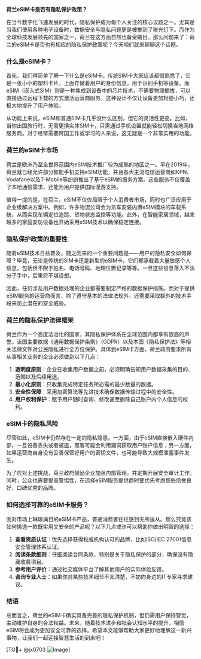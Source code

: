 **荷兰eSIM卡是否有隐私保护政策？**

在当今数字化飞速发展的时代，隐私保护成为每个人关注的核心议题之一。尤其是当我们使用各种电子设备时，数据安全与隐私问题更是被推到了聚光灯下。而作为全球科技发展领先的国家之一，荷兰在这方面自然也备受瞩目。那么问题来了：荷兰的eSIM卡是否也有相应的隐私保护政策呢？今天咱们就来聊聊这个话题。

### 什么是eSIM卡？

首先，我们得简单了解一下什么是eSIM卡。传统SIM卡大家应该都很熟悉了，它是一张小小的塑料卡片，上面存储着用户的身份信息，用于识别手机等设备。而eSIM（嵌入式SIM）则是一种集成到设备中的芯片技术，不需要物理插拔，可以直接通过远程下载的方式激活运营商服务。这种设计不仅让设备更加轻便小巧，还极大地提升了用户体验。

从功能上来说，eSIM和普通SIM卡几乎没什么区别，但它的灵活性更高。比如，当你出国旅行时，无需更换实体SIM卡，只需通过手机设置就能轻松切换当地网络服务商。对于经常需要跨国工作或学习的人来说，这无疑是一个非常实用的功能。

### 荷兰的eSIM卡市场

荷兰是欧洲乃至全世界范围内eSIM技术推广较为成熟的地区之一。早在2019年，荷兰就已经允许部分智能手机支持eSIM功能，并且各大主流电信运营商如KPN、Vodafone以及T-Mobile等纷纷推出了基于eSIM的服务方案。这些服务不仅覆盖了本地通信需求，还能为用户提供国际漫游支持。

值得一提的是，在荷兰，eSIM不仅仅局限于个人消费者市场，同时也广泛应用于企业级解决方案中。例如，许多物流公司会为货车安装内置eSIM模块的车载系统，从而实现车辆定位追踪、货物状态监控等功能。此外，在智能家居领域，越来越多的家庭安防设备也开始采用eSIM技术以确保稳定连接。

### 隐私保护政策的重要性

随着eSIM技术日益普及，随之而来的一个重要问题是——用户的隐私安全如何保障？毕竟，无论是传统的SIM卡还是新型的eSIM卡，它们都承载着大量敏感个人信息，包括但不限于姓名、电话号码、地理位置记录等等。一旦这些信息落入不法分子手中，后果将不堪设想。

因此，任何涉及用户数据处理的企业都需要制定严格的数据保护措施。而对于提供eSIM服务的运营商而言，除了遵守基本的法律法规外，还需要采取额外的技术手段来防止潜在的安全威胁。

### 荷兰的隐私保护法律框架

荷兰作为一个高度法治化的国家，其隐私保护体系在全球范围内都享有很高的声誉。该国主要依据《通用数据保护条例》（GDPR）以及本国《隐私保护法》等相关法律文件对公民隐私进行全方位保护。具体到eSIM卡方面，荷兰政府要求所有从事相关业务的企业必须做到以下几点：

1. **透明度原则**：企业在收集用户数据之前，必须明确告知用户数据采集的目的、范围以及后续用途。
2. **最小化原则**：只收集完成特定任务所必需的最少数量的数据。
3. **安全性保障**：采用加密算法等先进技术确保数据传输过程中的安全性。
4. **用户权利保护**：赋予用户随时查询、修改甚至删除自己账户内个人信息的权利。

### eSIM卡的隐私风险

尽管如此，eSIM卡仍然存在一定的隐私隐患。一方面，由于eSIM直接嵌入硬件内部，一旦设备丢失或者被盗，黑客可能会利用漏洞获取用户账户信息；另一方面，如果运营商自身没有妥善保管好用户的密钥文件，也可能导致大规模泄露事件发生。

为了应对上述挑战，荷兰政府鼓励企业加强内部管理，并定期开展安全审计工作。同时，公众也需要提高警惕性，在选择eSIM服务提供商时要优先考虑那些信誉良好、口碑优秀的品牌。

### 如何选择可靠的eSIM卡服务？

面对市场上琳琅满目的eSIM卡产品，普通消费者往往感到无所适从。那么究竟该如何挑选一款既实用又安全的产品呢？以下几点或许可以帮助你做出明智的选择：

1. **查看资质认证**：优先选择获得权威机构认可的品牌，比如ISO/IEC 27001信息安全管理体系认证。
2. **阅读条款细则**：仔细阅读合同条款，特别是关于隐私保护的部分，确保没有隐藏收费项目。
3. **参考用户评价**：通过社交媒体平台了解其他用户的实际体验反馈。
4. **咨询专业人士**：如果你对某些技术细节不太清楚，不妨向身边的IT专家寻求建议。

### 结语

总而言之，荷兰的eSIM卡确实具备完善的隐私保护机制，但仍需用户保持警觉，主动维护自身的合法权益。未来，随着技术进步和社会认知水平的提升，相信eSIM将会成为更加安全可靠的选择。希望本文能够帮助大家更好地理解这一新兴事物，让我们一起迎接智慧生活的到来吧！

[TG💪+ @jx0703 ![Image](https://github.com/user-attachments/assets/dbca1d08-cadb-493c-b0ec-ad6f7a83f270)]